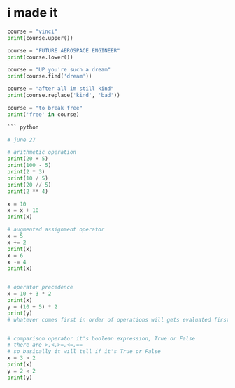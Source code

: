 # i made it
```  python
course = "vinci"
print(course.upper())

course = "FUTURE AEROSPACE ENGINEER"
print(course.lower())

course = "UP you're such a dream"
print(course.find('dream'))

course = "after all im still kind"
print(course.replace('kind', 'bad'))

course = "to break free"
print('free' in course)

``` python

# june 27

# arithmetic operation 
print(20 + 5)
print(100 - 5)
print(2 * 3)
print(10 / 5)
print(20 // 5)
print(2 ** 4)

x = 10
x = x + 10
print(x)

# augmented assignment operator 
x = 5
x += 2
print(x)
x = 6
x -= 4
print(x)


# operator precedence 
x = 10 + 3 * 2
print(x)
y = (10 + 5) * 2
print(y)
# whatever comes first in order of operations will gets evaluated first


# comparison operator it's boolean expression, True or False
# there are >,<,>=,<=,==
# so basically it will tell if it's True or False 
x = 3 > 2
print(x)
y = 2 < 2
print(y)
